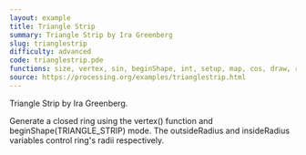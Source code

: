 ```yaml
---
layout: example
title: Triangle Strip
summary: Triangle Strip by Ira Greenberg
slug: trianglestrip
difficulty: advanced
code: trianglestrip.pde
functions: size, vertex, sin, beginShape, int, setup, map, cos, draw, radians, endShape, background
source: https://processing.org/examples/trianglestrip.html
---
```


Triangle Strip by Ira Greenberg. 

 Generate a closed ring using the vertex() function and beginShape(TRIANGLE_STRIP) mode. The outsideRadius and insideRadius variables control ring's radii respectively.
